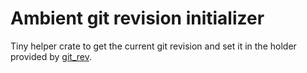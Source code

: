 # Ambient git revision initializer

Tiny helper crate to get the current git revision and set it in the holder provided by [git_rev](../git_rev/).
